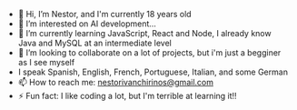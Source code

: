 - 👋 Hi, I’m Nestor, and I'm currently 18 years old
- 👀 I’m interested on AI development...
- 🌱 I’m currently learning JavaScript, React and Node, I already know Java and MySQL at an intermediate level
- 💞️ I’m looking to collaborate on a lot of projects, but i'm just a begginer as I see myself
- I speak Spanish, English, French, Portuguese, Italian, and some German
- 📫 How to reach me: nestorivanchirinos@gmail.com
- ⚡ Fun fact: I like coding a lot, but I'm terrible at learning it!!

<!---
NestorCoding55/NestorCoding55 is a ✨ special ✨ repository because its `README.md` (this file) appears on your GitHub profile.
You can click the Preview link to take a look at your changes.
--->
